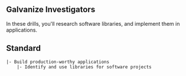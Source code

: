 ## Galvanize Investigators

In these drills, you'll research software libraries, and implement them in applications.

## Standard

```
|- Build production-worthy applications
    |- Identify and use libraries for software projects
```
